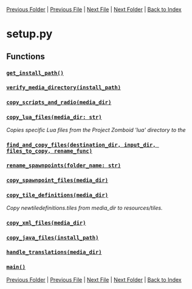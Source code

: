 [Previous Folder](../article_content/hotbar_slots_content.md) | [Previous File](page_manager.md) | [Next File](translate.md) | [Next Folder](../fluids/fluid_article.md) | [Back to Index](../../index.md)

# setup.py

## Functions

### [`get_install_path()`](https://github.com/Vaileasys/pz-wiki_parser/blob/main/scripts/core/setup.py#L11)
### [`verify_media_directory(install_path)`](https://github.com/Vaileasys/pz-wiki_parser/blob/main/scripts/core/setup.py#L58)
### [`copy_scripts_and_radio(media_dir)`](https://github.com/Vaileasys/pz-wiki_parser/blob/main/scripts/core/setup.py#L65)
### [`copy_lua_files(media_dir: str)`](https://github.com/Vaileasys/pz-wiki_parser/blob/main/scripts/core/setup.py#L95)

_Copies specific Lua files from the Project Zomboid 'lua' directory to the_
### [`find_and_copy_files(destination_dir, input_dir, files_to_copy, rename_func)`](https://github.com/Vaileasys/pz-wiki_parser/blob/main/scripts/core/setup.py#L193)
### [`rename_spawnpoints(folder_name: str)`](https://github.com/Vaileasys/pz-wiki_parser/blob/main/scripts/core/setup.py#L209)
### [`copy_spawnpoint_files(media_dir)`](https://github.com/Vaileasys/pz-wiki_parser/blob/main/scripts/core/setup.py#L213)
### [`copy_tile_definitions(media_dir)`](https://github.com/Vaileasys/pz-wiki_parser/blob/main/scripts/core/setup.py#L225)

_Copy newtiledefinitions.tiles from media_dir to resources/tiles._
### [`copy_xml_files(media_dir)`](https://github.com/Vaileasys/pz-wiki_parser/blob/main/scripts/core/setup.py#L237)
### [`copy_java_files(install_path)`](https://github.com/Vaileasys/pz-wiki_parser/blob/main/scripts/core/setup.py#L275)
### [`handle_translations(media_dir)`](https://github.com/Vaileasys/pz-wiki_parser/blob/main/scripts/core/setup.py#L303)
### [`main()`](https://github.com/Vaileasys/pz-wiki_parser/blob/main/scripts/core/setup.py#L317)


[Previous Folder](../article_content/hotbar_slots_content.md) | [Previous File](page_manager.md) | [Next File](translate.md) | [Next Folder](../fluids/fluid_article.md) | [Back to Index](../../index.md)
